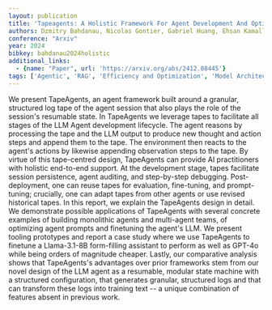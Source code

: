 ```yaml
---
layout: publication
title: 'Tapeagents: A Holistic Framework For Agent Development And Optimization'
authors: Dzmitry Bahdanau, Nicolas Gontier, Gabriel Huang, Ehsan Kamalloo, Rafael Pardinas, Alex Piché, Torsten Scholak, Oleh Shliazhko, Jordan Prince Tremblay, Karam Ghanem, Soham Parikh, Mitul Tiwari, Quaizar Vohra
conference: "Arxiv"
year: 2024
bibkey: bahdanau2024holistic
additional_links:
  - {name: "Paper", url: 'https://arxiv.org/abs/2412.08445'}
tags: ['Agentic', 'RAG', 'Efficiency and Optimization', 'Model Architecture', 'Tools', 'Applications', 'Fine-Tuning', 'Training Techniques', 'GPT', 'Prompting', 'Reinforcement Learning', 'Pretraining Methods']
---
```

We present TapeAgents, an agent framework built around a granular, structured
log tape of the agent session that also plays the role of the session's
resumable state. In TapeAgents we leverage tapes to facilitate all stages of
the LLM Agent development lifecycle. The agent reasons by processing the tape
and the LLM output to produce new thought and action steps and append them to
the tape. The environment then reacts to the agent's actions by likewise
appending observation steps to the tape. By virtue of this tape-centred design,
TapeAgents can provide AI practitioners with holistic end-to-end support. At
the development stage, tapes facilitate session persistence, agent auditing,
and step-by-step debugging. Post-deployment, one can reuse tapes for
evaluation, fine-tuning, and prompt-tuning; crucially, one can adapt tapes from
other agents or use revised historical tapes. In this report, we explain the
TapeAgents design in detail. We demonstrate possible applications of TapeAgents
with several concrete examples of building monolithic agents and multi-agent
teams, of optimizing agent prompts and finetuning the agent's LLM. We present
tooling prototypes and report a case study where we use TapeAgents to finetune
a Llama-3.1-8B form-filling assistant to perform as well as GPT-4o while being
orders of magnitude cheaper. Lastly, our comparative analysis shows that
TapeAgents's advantages over prior frameworks stem from our novel design of the
LLM agent as a resumable, modular state machine with a structured
configuration, that generates granular, structured logs and that can transform
these logs into training text -- a unique combination of features absent in
previous work.

